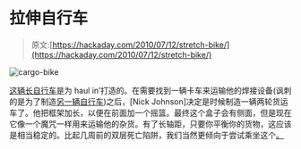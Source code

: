 # 拉伸自行车

> 原文:[https://hackaday.com/2010/07/12/stretch-bike/](https://hackaday.com/2010/07/12/stretch-bike/)

![](../Images/e8cde1e2370707d8a15b3603a8b3e2b3.png "cargo-bike")

[这辆长自行车](http://www.cheaphack.net/2010/07/diy-bakfiets.html)是为 haul in’打造的。在需要找到一辆卡车来运输他的焊接设备(讽刺的是为了制造[另一辆自行车](http://www.flickr.com/photos/npj/4782505707/in/set-72157624469941328/))之后，[Nick Johnson]决定是时候制造一辆两轮货运车了。他把框架加长，以便在前面加一个摇篮。最终这个盒子会有侧面，但是现在它像一个魔咒一样用来运输他的杂货。有了长轴距，只要你平衡你的货物，这应该是相当稳定的。比起几周前的双层死亡陷阱，我们当然更倾向于尝试乘坐这个[。](http://hackaday.com/2010/06/23/another-take-on-a-bicycle-built-for-two/)